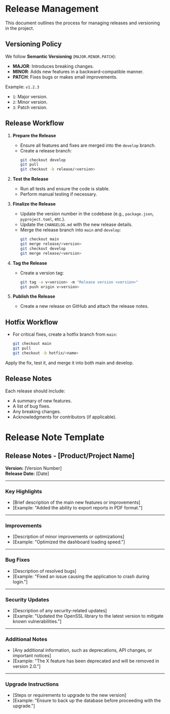 # Release Management

This document outlines the process for managing releases and versioning in the project.

## Versioning Policy
We follow **Semantic Versioning** (`MAJOR.MINOR.PATCH`):
- **MAJOR**: Introduces breaking changes.
- **MINOR**: Adds new features in a backward-compatible manner.
- **PATCH**: Fixes bugs or makes small improvements.

Example: `v1.2.3`
- `1`: Major version.
- `2`: Minor version.
- `3`: Patch version.

## Release Workflow
1. **Prepare the Release**
   - Ensure all features and fixes are merged into the `develop` branch.
   - Create a release branch:
     ```bash
     git checkout develop
     git pull
     git checkout -b release/<version>
     ```

2. **Test the Release**
   - Run all tests and ensure the code is stable.
   - Perform manual testing if necessary.

3. **Finalize the Release**
   - Update the version number in the codebase (e.g., `package.json`, `pyproject.toml`, etc.).
   - Update the `CHANGELOG.md` with the new release details.
   - Merge the release branch into `main` and `develop`:
     ```bash
     git checkout main
     git merge release/<version>
     git checkout develop
     git merge release/<version>
     ```

4. **Tag the Release**
   - Create a version tag:
     ```bash
     git tag -a v<version> -m "Release version <version>"
     git push origin v<version>
     ```

5. **Publish the Release**
   - Create a new release on GitHub and attach the release notes.

## Hotfix Workflow
- For critical fixes, create a hotfix branch from `main`:
  ```bash
  git checkout main
  git pull
  git checkout -b hotfix/<name>
  ```
Apply the fix, test it, and merge it into both main and develop.

## Release Notes
Each release should include:

- A summary of new features.
- A list of bug fixes.
- Any breaking changes.
- Acknowledgments for contributors (if applicable).

# Release Note Template
## Release Notes - [Product/Project Name]

**Version:** [Version Number]  
**Release Date:** [Date]  

---

### Key Highlights
- [Brief description of the main new features or improvements]
- [Example: "Added the ability to export reports in PDF format."]

---

### Improvements
- [Description of minor improvements or optimizations]
- [Example: "Optimized the dashboard loading speed."]

---

### Bug Fixes
- [Description of resolved bugs]
- [Example: "Fixed an issue causing the application to crash during login."]

---

### Security Updates
- [Description of any security-related updates]
- [Example: "Updated the OpenSSL library to the latest version to mitigate known vulnerabilities."]

---

### Additional Notes
- [Any additional information, such as deprecations, API changes, or important notices]
- [Example: "The X feature has been deprecated and will be removed in version 2.0."]

---

### Upgrade Instructions
- [Steps or requirements to upgrade to the new version]
- [Example: "Ensure to back up the database before proceeding with the upgrade."]

